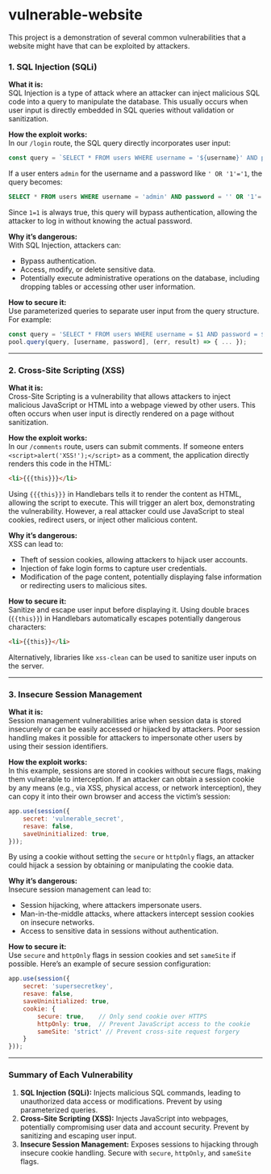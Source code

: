 # vulnerable-website

This project is a demonstration of several common vulnerabilities that a website might have that can be exploited by attackers.

### 1. **SQL Injection (SQLi)**

**What it is:**  
SQL Injection is a type of attack where an attacker can inject malicious SQL code into a query to manipulate the database. This usually occurs when user input is directly embedded in SQL queries without validation or sanitization.

**How the exploit works:**  
In our `/login` route, the SQL query directly incorporates user input:

```javascript
const query = `SELECT * FROM users WHERE username = '${username}' AND password = '${password}'`;
```

If a user enters `admin` for the username and a password like `' OR '1'='1`, the query becomes:

```sql
SELECT * FROM users WHERE username = 'admin' AND password = '' OR '1'='1';
```

Since `1=1` is always true, this query will bypass authentication, allowing the attacker to log in without knowing the actual password.

**Why it’s dangerous:**  
With SQL Injection, attackers can:
- Bypass authentication.
- Access, modify, or delete sensitive data.
- Potentially execute administrative operations on the database, including dropping tables or accessing other user information.

**How to secure it:**  
Use parameterized queries to separate user input from the query structure. For example:

```javascript
const query = 'SELECT * FROM users WHERE username = $1 AND password = $2';
pool.query(query, [username, password], (err, result) => { ... });
```

---

### 2. **Cross-Site Scripting (XSS)**

**What it is:**  
Cross-Site Scripting is a vulnerability that allows attackers to inject malicious JavaScript or HTML into a webpage viewed by other users. This often occurs when user input is directly rendered on a page without sanitization.

**How the exploit works:**  
In our `/comments` route, users can submit comments. If someone enters `<script>alert('XSS!');</script>` as a comment, the application directly renders this code in the HTML:

```html
<li>{{{this}}}</li>
```

Using `{{{this}}}` in Handlebars tells it to render the content as HTML, allowing the script to execute. This will trigger an alert box, demonstrating the vulnerability. However, a real attacker could use JavaScript to steal cookies, redirect users, or inject other malicious content.

**Why it’s dangerous:**  
XSS can lead to:
- Theft of session cookies, allowing attackers to hijack user accounts.
- Injection of fake login forms to capture user credentials.
- Modification of the page content, potentially displaying false information or redirecting users to malicious sites.

**How to secure it:**  
Sanitize and escape user input before displaying it. Using double braces (`{{this}}`) in Handlebars automatically escapes potentially dangerous characters:

```html
<li>{{this}}</li>
```

Alternatively, libraries like `xss-clean` can be used to sanitize user inputs on the server.

---

### 3. **Insecure Session Management**

**What it is:**  
Session management vulnerabilities arise when session data is stored insecurely or can be easily accessed or hijacked by attackers. Poor session handling makes it possible for attackers to impersonate other users by using their session identifiers.

**How the exploit works:**  
In this example, sessions are stored in cookies without secure flags, making them vulnerable to interception. If an attacker can obtain a session cookie by any means (e.g., via XSS, physical access, or network interception), they can copy it into their own browser and access the victim’s session:

```javascript
app.use(session({
    secret: 'vulnerable_secret',
    resave: false,
    saveUninitialized: true,
}));
```

By using a cookie without setting the `secure` or `httpOnly` flags, an attacker could hijack a session by obtaining or manipulating the cookie data.

**Why it’s dangerous:**  
Insecure session management can lead to:
- Session hijacking, where attackers impersonate users.
- Man-in-the-middle attacks, where attackers intercept session cookies on insecure networks.
- Access to sensitive data in sessions without authentication.

**How to secure it:**  
Use `secure` and `httpOnly` flags in session cookies and set `sameSite` if possible. Here’s an example of secure session configuration:

```javascript
app.use(session({
    secret: 'supersecretkey',
    resave: false,
    saveUninitialized: true,
    cookie: {
        secure: true,    // Only send cookie over HTTPS
        httpOnly: true,  // Prevent JavaScript access to the cookie
        sameSite: 'strict' // Prevent cross-site request forgery
    }
}));
```

---

### Summary of Each Vulnerability

1. **SQL Injection (SQLi):** Injects malicious SQL commands, leading to unauthorized data access or modifications. Prevent by using parameterized queries.
2. **Cross-Site Scripting (XSS):** Injects JavaScript into webpages, potentially compromising user data and account security. Prevent by sanitizing and escaping user input.
3. **Insecure Session Management:** Exposes sessions to hijacking through insecure cookie handling. Secure with `secure`, `httpOnly`, and `sameSite` flags.
